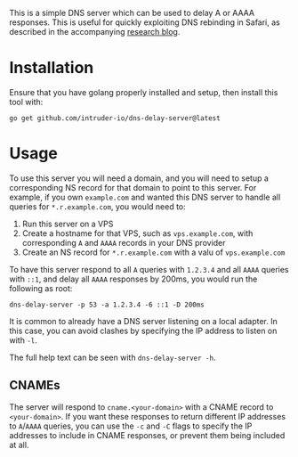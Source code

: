 This is a simple DNS server which can be used to delay A or AAAA responses. This is useful for quickly exploiting DNS rebinding in Safari, as described in the accompanying [research blog](https://intruder.io/research/tricks-for-split-second-dns-rebinding).

# Installation
Ensure that you have golang properly installed and setup, then install this tool with:
```
go get github.com/intruder-io/dns-delay-server@latest
```

# Usage
To use this server you will need a domain, and you will need to setup a corresponding NS record for that domain to point to this server. For example, if you own `example.com` and wanted this DNS server to handle all queries for `*.r.example.com`, you would need to:

1. Run this server on a VPS
2. Create a hostname for that VPS, such as `vps.example.com`, with corresponding `A` and `AAAA` records in your DNS provider
3. Create an NS record for `*.r.example.com` with a valu of `vps.example.com`

To have this server respond to all `A` queries with `1.2.3.4` and all `AAAA` queries with `::1`, and delay all `AAAA` responses by 200ms, you would run the following as root:
```
dns-delay-server -p 53 -a 1.2.3.4 -6 ::1 -D 200ms
```

It is common to already have a DNS server listening on a local adapter. In this case, you can avoid clashes by specifying the IP address to listen on with `-l`.

The full help text can be seen with `dns-delay-server -h`.

## CNAMEs
The server will respond to `cname.<your-domain>` with a CNAME record to `<your-domain>`. If you want these responses to return different IP addresses to `A`/`AAAA` queries, you can use the `-c` and `-C` flags to specify the IP addresses to include in CNAME responses, or prevent them being included at all.
